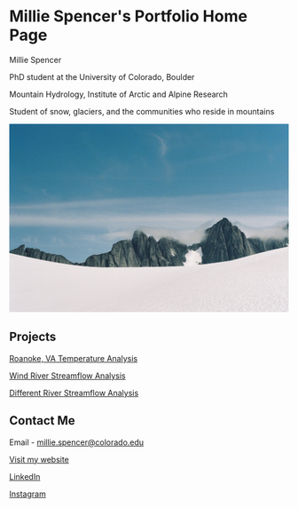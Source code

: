 # Millie Spencer's Portfolio Home Page

Millie Spencer 

PhD student at the University of Colorado, Boulder 

Mountain Hydrology, Institute of Arctic and Alpine Research 

Student of snow, glaciers, and the communities who reside in mountains

<img src="/img/spencer000023-R1-021-9.jpeg" alt="Fog rolling in over the Storm Range above the Vaughan Lewis Glacier in Juneau, Alaska">

## Projects 
<a href="file:///Users/milliespencer/Downloads/avg-temp-va-ncei%20(11).html">Roanoke, VA Temperature Analysis</a>

<a href="file:///Users/milliespencer/Downloads/wind-river-time-series.html">Wind River Streamflow Analysis</a>

<a href="/workspaces/time-series-data-millie-spencer/wind-river-time-series.html">Different River Streamflow Analysis</a>


## Contact Me

Email - millie.spencer@colorado.edu

<a href="https://milliecspencer.weebly.com/">Visit my website</a>

<a href="https://www.linkedin.com/in/millie-spencer-593822143">LinkedIn</a>

<a href="https://www.instagram.com/millie.c.spencer/">Instagram</a>
